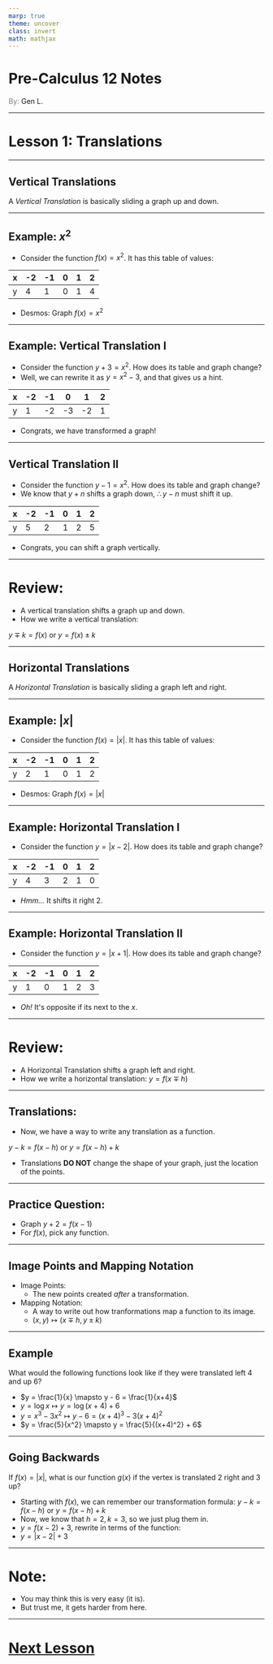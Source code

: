 ```yaml
---
marp: true
theme: uncover
class: invert
math: mathjax
---
```


# <!--fit--> Pre-Calculus 12 Notes
<span style="color:grey">By:</span> Gen L.

<!--_footer: In partnership with Hyperion University, 2024-->

---
<!--paginate: true-->

# Lesson 1: Translations

---

## Vertical Translations

A *Vertical Translation* is basically sliding a graph up and down.

---

## Example: $x^2$

* Consider the function $f(x)=x^2$. It has this table of values:

| x | -2 | -1 | 0 | 1 | 2 |
|---|---|---|---|---|---|
| y | 4 | 1 | 0 | 1 | 4 |

* Desmos: Graph $f(x) = x^2$

---

## Example: Vertical Translation I

* Consider the function $y+3 = x^2$. How does its table and graph change?
* Well, we can rewrite it as $y = x^2-3$, and that gives us a hint.

| x | -2 | -1 | 0 | 1 | 2 |
|---|---|---|---|---|---|
| y | 1 | -2 | -3 | -2 | 1 |

* Congrats, we have transformed a graph!

---

## Vertical Translation II

* Consider the function $y-1 = x^2$. How does its table and graph change?
* We know that $y + n$ shifts a graph down, $\therefore y-n$ must shift it up.

| x | -2 | -1 | 0 | 1 | 2 |
|---|---|---|---|---|---|
| y | 5 | 2 | 1 | 2 | 5 |

* Congrats, you can shift a graph vertically.

---

# Review:

* A vertical translation shifts a graph up and down.
* How we write a vertical translation:

$y \mp k = f(x)$ or $y = f(x) \pm k$

---

## Horizontal Translations

A *Horizontal Translation* is basically sliding a graph left and right.

---

## Example: $|x|$

* Consider the function $f(x) = |x|$. It has this table of values:

| x | -2 | -1 | 0 | 1 | 2 |
|---|---|---|---|---|---|
| y | 2 | 1 | 0 | 1 | 2 |

* Desmos: Graph $f(x) = |x|$

---

## Example: Horizontal Translation I

* Consider the function $y = |x-2|$. How does its table and graph change?

| x | -2 | -1 | 0 | 1 | 2 |
|---|---|---|---|---|---|
| y | 4 | 3 | 2 | 1 | 0 |

* *Hmm...* It shifts it right 2.

---

## Example: Horizontal Translation II

* Consider the function $y = |x+1|$. How does its table and graph change?

| x | -2 | -1 | 0 | 1 | 2 |
|---|---|---|---|---|---|
| y | 1 | 0 | 1 | 2 | 3 |

* *Oh!* It's opposite if its next to the $x$.

---

# Review:

* A Horizontal Translation shifts a graph left and right.
* How we write a horizontal translation:
$y = f(x \mp h)$

---

## Translations:

* Now, we have a way to write any translation as a function.

$y - k = f(x - h)$ or $y = f(x - h) + k$

* Translations **DO NOT** change the shape of your graph, just the location of the points.

---

## Practice Question:

* Graph $y + 2 = f(x - 1)$
* For $f(x)$, pick any function.

---

## Image Points and Mapping Notation

* Image Points:
    * The new points created *after* a transformation.
* Mapping Notation:
    * A way to write out how tranformations map a function to its image.
    * $(x,y) \mapsto (x \mp h, y \pm k)$

---

## Example

What would the following functions look like if they were translated left 4 and up 6?

* $y = \frac{1}{x} \mapsto y - 6 = \frac{1}{x+4}$
* $y = \log{x} \mapsto y = \log{(x+4)}+6$
* $y = x^3-3x^2 \mapsto y - 6 = (x+4)^3 - 3(x+4)^2$
* $y = \frac{5}{x^2} \mapsto y = \frac{5}{(x+4)^2} + 6$

---

## Going Backwards

If $f(x) = |x|$, what is our function $g(x)$ if the vertex is translated 2 right and 3 up?

* Starting with $f(x)$, we can remember our transformation formula: $y - k = f(x - h)$ or $y = f(x - h) + k$
* Now, we know that $h = 2, k = 3$, so we just plug them in.
* $y = f(x - 2) + 3$, rewrite in terms of the function:
* $y = |x - 2| + 3$

---

# Note:
* You may think this is very easy (it is).
* But trust me, it gets harder from here.

---

# [Next Lesson <i class="fa-solid fa-circle-arrow-right"></i>](Lesson%202%20(Reflections).html) 

<link rel="stylesheet" href="https://cdnjs.cloudflare.com/ajax/libs/font-awesome/6.3.0/css/all.min.css">